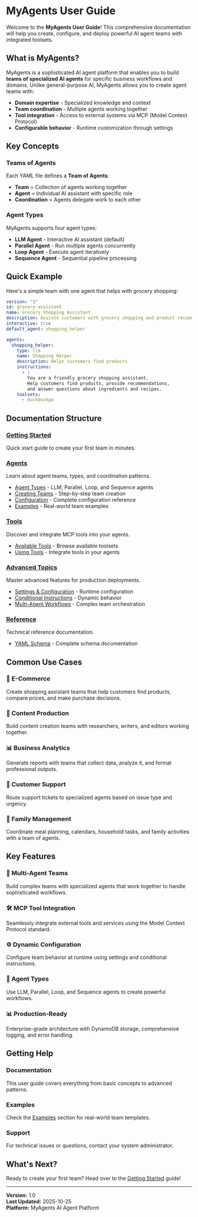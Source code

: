 # MyAgents User Guide

Welcome to the **MyAgents User Guide**! This comprehensive documentation will help you create, configure, and deploy powerful AI agent teams with integrated toolsets.

## What is MyAgents?

MyAgents is a sophisticated AI agent platform that enables you to build **teams of specialized AI agents** for specific business workflows and domains. Unlike general-purpose AI, MyAgents allows you to create agent teams with:

- **Domain expertise** - Specialized knowledge and context
- **Team coordination** - Multiple agents working together
- **Tool integration** - Access to external systems via MCP (Model Context Protocol)
- **Configurable behavior** - Runtime customization through settings

## Key Concepts

### Teams of Agents

Each YAML file defines a **Team of Agents**:

- **Team** = Collection of agents working together
- **Agent** = Individual AI assistant with specific role
- **Coordination** = Agents delegate work to each other

### Agent Types

MyAgents supports four agent types:

- **LLM Agent** - Interactive AI assistant (default)
- **Parallel Agent** - Run multiple agents concurrently
- **Loop Agent** - Execute agent iteratively
- **Sequence Agent** - Sequential pipeline processing

## Quick Example

Here's a simple team with one agent that helps with grocery shopping:

```yaml
version: "1"
id: grocery-assistant
name: Grocery Shopping Assistant
description: Assists customers with grocery shopping and product recommendations
interactive: true
default_agent: shopping_helper

agents:
  shopping_helper:
    type: llm
    name: Shopping Helper
    description: Helps customers find products
    instructions:
      - |
        You are a friendly grocery shopping assistant. 
        Help customers find products, provide recommendations, 
        and answer questions about ingredients and recipes.
    toolsets:
      - duckduckgo
```

## Documentation Structure

### [Getting Started](getting-started.md)
Quick start guide to create your first team in minutes.

### [Agents](agents/overview.md)
Learn about agent teams, types, and coordination patterns.

- [Agent Types](agents/agent-types.md) - LLM, Parallel, Loop, and Sequence agents
- [Creating Teams](agents/creating-agents.md) - Step-by-step team creation
- [Configuration](agents/configuration.md) - Complete configuration reference
- [Examples](agents/examples.md) - Real-world team examples

### [Tools](tools/overview.md)
Discover and integrate MCP tools into your agents.

- [Available Tools](tools/available-tools.md) - Browse available toolsets
- [Using Tools](tools/using-tools.md) - Integrate tools in your agents

### [Advanced Topics](advanced/settings.md)
Master advanced features for production deployments.

- [Settings & Configuration](advanced/settings.md) - Runtime configuration
- [Conditional Instructions](advanced/conditional-instructions.md) - Dynamic behavior
- [Multi-Agent Workflows](advanced/multi-agent.md) - Complex team orchestration

### [Reference](reference/schema.md)
Technical reference documentation.

- [YAML Schema](reference/schema.md) - Complete schema documentation

## Common Use Cases

### 🛒 E-Commerce
Create shopping assistant teams that help customers find products, compare prices, and make purchase decisions.

### 📝 Content Production
Build content creation teams with researchers, writers, and editors working together.

### 📊 Business Analytics
Generate reports with teams that collect data, analyze it, and format professional outputs.

### 🎯 Customer Support
Route support tickets to specialized agents based on issue type and urgency.

### 📅 Family Management
Coordinate meal planning, calendars, household tasks, and family activities with a team of agents.

## Key Features

### 🤖 Multi-Agent Teams
Build complex teams with specialized agents that work together to handle sophisticated workflows.

### 🛠️ MCP Tool Integration
Seamlessly integrate external tools and services using the Model Context Protocol standard.

### ⚙️ Dynamic Configuration
Configure team behavior at runtime using settings and conditional instructions.

### 🔄 Agent Types
Use LLM, Parallel, Loop, and Sequence agents to create powerful workflows.

### 📊 Production-Ready
Enterprise-grade architecture with DynamoDB storage, comprehensive logging, and error handling.

## Getting Help

### Documentation
This user guide covers everything from basic concepts to advanced patterns.

### Examples
Check the [Examples](agents/examples.md) section for real-world team templates.

### Support
For technical issues or questions, contact your system administrator.

## What's Next?

Ready to create your first team? Head over to the [Getting Started](getting-started.md) guide!

---

**Version:** 1.0  
**Last Updated:** 2025-10-25  
**Platform:** MyAgents AI Agent Platform
